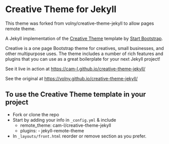 # Creative Theme for Jekyll 

This theme was forked from volny/creative-theme-jekyll to allow pages remote theme.

A Jekyll implementation of the [Creative Theme](http://startbootstrap.com/template-overviews/creative/) template by [Start Bootstrap](http://startbootstrap.com).

Creative is a one page Bootstrap theme for creatives, small businesses, and other multipurpose uses.
The theme includes a number of rich features and plugins that you can use as a great boilerplate for your next Jekyll project! 

See it live in action at <https://cam-l.github.io/creative-theme-jekyll/>

See the original at <https://volny.github.io/creative-theme-jekyll/>

## To use the Creative Theme template in your project

- Fork or clone the repo
- Start by adding your info in `_config.yml` & include
  - remote_theme: cam-l/creative-theme-jekyll
  - plugins:
    \- jekyll-remote-theme
- In `_layouts/front.html` reorder or remove section as you prefer.

